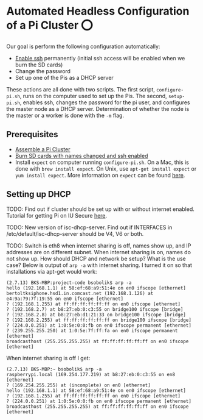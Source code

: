 # Automated Headless Configuration of a Pi Cluster :o:

Our goal is perform the following configuration automatically:

* [Enable ssh](https://www.raspberrypi.org/documentation/remote-access/ssh/) 
permanently (initial ssh access will be enabled when we burn the SD cards)
* Change the password
* Set up one of the Pis as a DHCP server

These actions are all done with two scripts. The first script,
`configure-pi.sh`, runs on the computer used to set up the Pis. The
second, `setup-pi.sh`, enables ssh, changes the password for the pi
user, and configures the master node as a DHCP server.  Determination
of whether the node is the master or a worker is done with the `-m`
flag.

## Prerequisites

* [Assemble a Pi Cluster](assemble-pi-cluster.md)
* [Burn SD cards with names changed and ssh enabled](modify-pi-image.md)
* Install `expect` on computer running `configure-pi.sh`. On a Mac, this is done with 
`brew install expect`. On Unix, use `apt-get install expect` or `yum install expect`.
More information on `expect` can be found [here](https://likegeeks.com/expect-command/).

## Setting up DHCP

TODO: Find out if cluster should be set up with or without internet
enabled. Tutorial for getting Pi on IU Secure
[here](https://cs.iupui.edu/~xiaozhon/course_tutorials/Connecting_to_IU_Secure_RPi_Tutorial.pdf).

TODO: New version of isc-dhcp-server. Find out if INTERFACES in
/etc/default/isc-dhcp-server should be V4, V6 or both.

TODO: Switch is eth8 when internet sharing is off, names show up, and
IP addresses are on different subnet. When internet sharing is on,
names do not show up. How should DHCP and network be setup? What is the
use case? Below is output of `arp -a` with internet sharing.  I turned
it on so that installations via apt-get would work:

```
(2.7.13) BKS-MBP:project-code bsobolik$ arp -a
hello (192.168.1.1) at 58:ef:68:a9:51:4e on en0 ifscope [ethernet]
bertoltksiphone.hsd1.in.comcast.net (192.168.1.126) at e4:9a:79:7f:19:55 on en0 ifscope [ethernet]
? (192.168.1.255) at ff:ff:ff:ff:ff:ff on en0 ifscope [ethernet]
? (192.168.2.7) at b8:27:eb:0:c3:55 on bridge100 ifscope [bridge]
? (192.168.2.8) at b8:27:eb:d1:21:33 on bridge100 ifscope [bridge]
? (192.168.2.255) at ff:ff:ff:ff:ff:ff on bridge100 ifscope [bridge]
? (224.0.0.251) at 1:0:5e:0:0:fb on en0 ifscope permanent [ethernet]
? (239.255.255.250) at 1:0:5e:7f:ff:fa on en0 ifscope permanent [ethernet]
broadcasthost (255.255.255.255) at ff:ff:ff:ff:ff:ff on en0 ifscope [ethernet]
```

When internet sharing is off I get: 

```
(2.7.13) BKS-MBP:~ bsobolik$ arp -a
raspberrypi.local (169.254.177.219) at b8:27:eb:0:c3:55 on en8 [ethernet]
? (169.254.255.255) at (incomplete) on en0 [ethernet]
hello (192.168.1.1) at 58:ef:68:a9:51:4e on en0 ifscope [ethernet]
? (192.168.1.255) at ff:ff:ff:ff:ff:ff on en0 ifscope [ethernet]
? (224.0.0.251) at 1:0:5e:0:0:fb on en0 ifscope permanent [ethernet]
broadcasthost (255.255.255.255) at ff:ff:ff:ff:ff:ff on en0 ifscope [ethernet]
```



